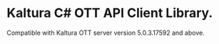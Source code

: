 # Kaltura C# OTT API Client Library.
Compatible with Kaltura OTT server version 5.0.3.17592 and above.
